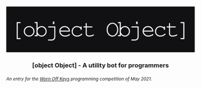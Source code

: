![Banner](./banner.png)

<h3 align="center">[object Object] - A utility bot for programmers</h3>

###### <sup>An entry for the <a href="https://discord.gg/8KbMUMqPuR">Worn Off Keys</a> programming competition of May 2021.</sup>
